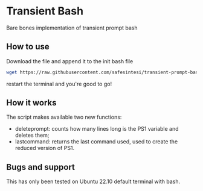 # Transient Bash

Bare bones implementation of transient prompt bash

## How to use

Download the file and append it to the init bash file

```bash
wget https://raw.githubusercontent.com/safesintesi/transient-prompt-bash/main/transient.sh -O - >> ~/.bashrc
```

restart the terminal and you're good to go!

## How it works

The script makes available two new functions:

- deleteprompt: counts how many lines long is the PS1 variable and deletes them;
- lastcommand: returns the last command used, used to create the reduced version of PS1.

## Bugs and support

This has only been tested on Ubuntu 22.10 default terminal with bash.

